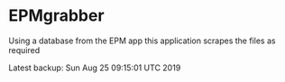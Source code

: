 # EPMgrabber
Using a database from the EPM app this application scrapes the files as required


Latest backup: Sun Aug 25 09:15:01 UTC 2019
